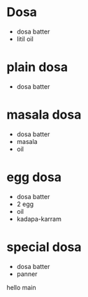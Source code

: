 # Dosa 

* dosa batter
* litil oil

# plain dosa

* dosa batter

# masala dosa

* dosa batter 
* masala
* oil


# egg dosa

* dosa batter
* 2 egg
* oil
* kadapa-karram
# special dosa
* dosa batter
* panner


hello main

